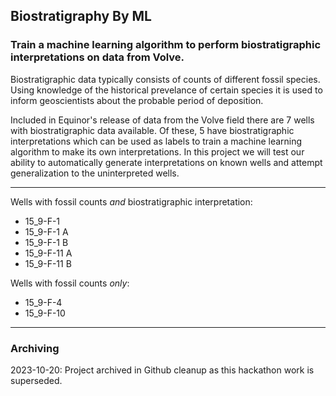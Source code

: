 ## Biostratigraphy By ML


### Train a machine learning algorithm to perform biostratigraphic interpretations on data from Volve.

Biostratigraphic data typically consists of counts of different fossil species. Using knowledge of the historical prevelance of certain species it is used to inform geoscientists about the probable period of deposition.

Included in Equinor's release of data from the Volve field there are 7 wells with biostratigraphic data available. Of these, 5 have biostratigraphic interpretations which can be used as labels to train a machine learning algorithm to make its own interpretations. In this project we will test our ability to automatically generate interpretations on known wells and attempt generalization to the uninterpreted wells.

---

Wells with fossil counts _and_ biostratigraphic interpretation:

  * 15_9-F-1
  * 15_9-F-1 A
  * 15_9-F-1 B
  * 15_9-F-11 A
  * 15_9-F-11 B

Wells with fossil counts _only_:

  * 15_9-F-4
  * 15_9-F-10

---
### Archiving
2023-10-20: Project archived in Github cleanup as this hackathon work is superseded.
